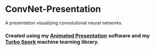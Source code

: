 # ConvNet-Presentation
A presentation visualizing convolutional neural networks.

### Created using my [Animated Presentation](https://github.com/Magicalbat/Animated-Presentation) software and my [Turbo Spork](https://github.com/Magicalbat/TurboSpork) machine learning library.
